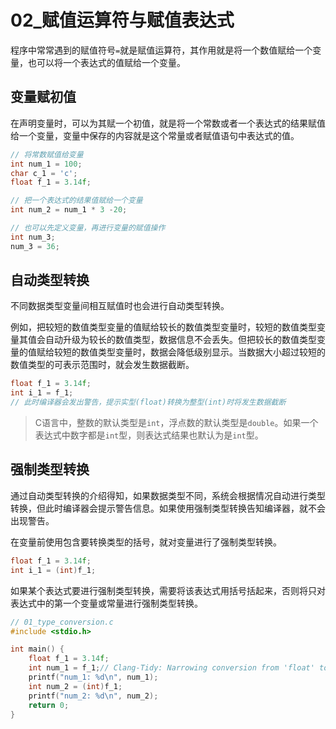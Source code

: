 # 02_赋值运算符与赋值表达式

程序中常常遇到的赋值符号`=`就是赋值运算符，其作用就是将一个数值赋给一个变量，也可以将一个表达式的值赋给一个变量。

## 变量赋初值

在声明变量时，可以为其赋一个初值，就是将一个常数或者一个表达式的结果赋值给一个变量，变量中保存的内容就是这个常量或者赋值语句中表达式的值。

```C
// 将常数赋值给变量
int num_1 = 100;
char c_1 = 'c';
float f_1 = 3.14f;

// 把一个表达式的结果值赋给一个变量
int num_2 = num_1 * 3 -20;

// 也可以先定义变量，再进行变量的赋值操作
int num_3;
num_3 = 36;
```

## 自动类型转换

不同数据类型变量间相互赋值时也会进行自动类型转换。

例如，把较短的数值类型变量的值赋给较长的数值类型变量时，较短的数值类型变量其值会自动升级为较长的数值类型，数据信息不会丢失。但把较长的数值类型变量的值赋给较短的数值类型变量时，数据会降低级别显示。当数据大小超过较短的数值类型的可表示范围时，就会发生数据截断。

```C
float f_1 = 3.14f;
int i_1 = f_1;
// 此时编译器会发出警告，提示实型(float)转换为整型(int)时将发生数据截断
```

> C语言中，整数的默认类型是`int`，浮点数的默认类型是`double`。如果一个表达式中数字都是`int`型，则表达式结果也默认为是`int`型。

## 强制类型转换

通过自动类型转换的介绍得知，如果数据类型不同，系统会根据情况自动进行类型转换，但此时编译器会提示警告信息。如果使用强制类型转换告知编译器，就不会出现警告。

在变量前使用包含要转换类型的括号，就对变量进行了强制类型转换。

```C
float f_1 = 3.14f;
int i_1 = (int)f_1;
```

如果某个表达式要进行强制类型转换，需要将该表达式用括号括起来，否则将只对表达式中的第一个变量或常量进行强制类型转换。

```c
// 01_type_conversion.c
#include <stdio.h>

int main() {
    float f_1 = 3.14f;
    int num_1 = f_1;// Clang-Tidy: Narrowing conversion from 'float' to 'int'
    printf("num_1: %d\n", num_1);
    int num_2 = (int)f_1;
    printf("num_2: %d\n", num_2);
    return 0;
}

```

